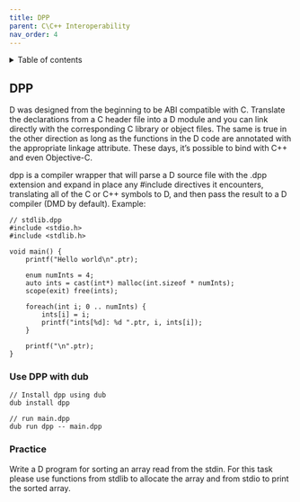 ```yaml
---
title: DPP
parent: C\C++ Interoperability
nav_order: 4
---
```


<details markdown="block">
  <summary>
    Table of contents
  </summary>
  {: .text-delta }
1. TOC
{:toc}
</details>

## DPP

D was designed from the beginning to be ABI compatible with C. Translate the declarations from a C header file into a D module and you can link directly with the corresponding C library or object files. The same is true in the other direction as long as the functions in the D code are annotated with the appropriate linkage attribute. These days, it’s possible to bind with C++ and even Objective-C.

dpp is a compiler wrapper that will parse a D source file with the .dpp extension and expand in place any #include directives it encounters, translating all of the C or C++ symbols to D, and then pass the result to a D compiler (DMD by default). Example:

```
// stdlib.dpp
#include <stdio.h>
#include <stdlib.h>
 
void main() {
    printf("Hello world\n".ptr);
 
    enum numInts = 4;
    auto ints = cast(int*) malloc(int.sizeof * numInts);
    scope(exit) free(ints);
 
    foreach(int i; 0 .. numInts) {
        ints[i] = i;
        printf("ints[%d]: %d ".ptr, i, ints[i]);
    }
 
    printf("\n".ptr);
}
```

### Use DPP with dub

```
// Install dpp using dub
dub install dpp

// run main.dpp
dub run dpp -- main.dpp
```

### Practice

Write a D program for sorting an array  read from the stdin. For this task please use functions from stdlib to allocate the array and from stdio to print the sorted array.